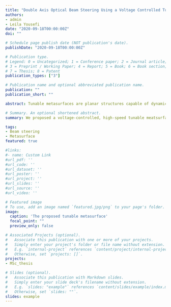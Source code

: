 ```yaml
---
title: "Double Axis Optical Beam Steering Using a Voltage Controlled Tunable Metasurface"
authors:
- admin
- Leila Yousefi
date: "2020-09-18T00:00:00Z"
doi: ""

# Schedule page publish date (NOT publication's date).
publishDate: "2020-09-18T00:00:00Z"

# Publication type.
# Legend: 0 = Uncategorized; 1 = Conference paper; 2 = Journal article;
# 3 = Preprint / Working Paper; 4 = Report; 5 = Book; 6 = Book section;
# 7 = Thesis; 8 = Patent
publication_types: ["3"]

# Publication name and optional abbreviated publication name.
publication: ""
publication_short: ""

abstract: Tunable metasurfaces are planar structures capable of dynamic control on the wavefront of the reflected or transferred wave. Here, using transparent conducting oxides as a tunable material, a new functional structure is proposed to realize beam steering along two orthogonal axes in the near-IR regime. The phase of the reflected wave can be tuned by varying the electron carrier concentrations of the embedded transparent conducting oxide. This can be realized by adjusting the applied voltages to the pair of metal/insulator/transparent conducting oxide structures inside the proposed unit-cell. Two voltage modification plans are proposed corresponding to beam steering along the x and y axes. For both of them, detailed charge carrier concentrations and electromagnetic simulations are performed to determine the reflected wave characteristics of the unit-cell. It was found out that at the operational wavelength of λ=1.55µm, by adjusting the applied voltages in the 0 to 8 volts range, the phase of the reflected wave can be tuned in a span of 260° averagely for both plans. Finally, the capability of the proposed metasurface as a beam steering device has also been studied analytically. The proposed structure can be used in developing low-cost electrically steering Lidars.

# Summary. An optional shortened abstract.
summary: We proposed a voltage-controlled, high-speed tunable meatsurface capable of steering the beam in 2 orthogonal axes.

tags:
- Beam steering
- Metasurface
featured: true

#links:
#- name: Custom Link
#url_pdf: ''
#url_code: ''
#url_dataset: ''
#url_poster: ''
#url_project: ''
#url_slides: ''
#url_source: ''
#url_video: ''

# Featured image
# To use, add an image named `featured.jpg/png` to your page's folder.
image:
  caption: 'The proposed tunable metasurface'
  focal_point: ""
  preview_only: false

# Associated Projects (optional).
#   Associate this publication with one or more of your projects.
#   Simply enter your project's folder or file name without extension.
#   E.g. `internal-project` references `content/project/internal-project/index.md`.
#   Otherwise, set `projects: []`.
projects:
- MSc_thesis

# Slides (optional).
#   Associate this publication with Markdown slides.
#   Simply enter your slide deck's filename without extension.
#   E.g. `slides: "example"` references `content/slides/example/index.md`.
#   Otherwise, set `slides: ""`.
slides: example
---
```

